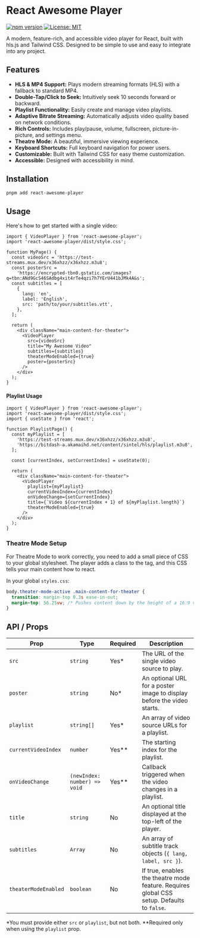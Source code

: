 # React Awesome Player

[![npm version](https://img.shields.io/npm/v/react-awesome-player.svg?style=flat-square)](https://www.npmjs.com/package/react-awesome-player)
[![License: MIT](https://img.shields.io/badge/License-MIT-yellow.svg)](https://opensource.org/licenses/MIT)

A modern, feature-rich, and accessible video player for React, built with hls.js and Tailwind CSS. Designed to be simple to use and easy to integrate into any project.

## Features

- **HLS & MP4 Support:** Plays modern streaming formats (HLS) with a fallback to standard MP4.
- **Double-Tap/Click to Seek:** Intuitively seek 10 seconds forward or backward.
- **Playlist Functionality:** Easily create and manage video playlists.
- **Adaptive Bitrate Streaming:** Automatically adjusts video quality based on network conditions.
- **Rich Controls:** Includes play/pause, volume, fullscreen, picture-in-picture, and settings menu.
- **Theatre Mode:** A beautiful, immersive viewing experience.
- **Keyboard Shortcuts:** Full keyboard navigation for power users.
- **Customizable:** Built with Tailwind CSS for easy theme customization.
- **Accessible:** Designed with accessibility in mind.

## Installation

```bash
pnpm add react-awesome-player
```

## Usage

Here's how to get started with a single video:

```tsx
import { VideoPlayer } from 'react-awesome-player';
import 'react-awesome-player/dist/style.css';

function MyPage() {
  const videoSrc = 'https://test-streams.mux.dev/x36xhzz/x36xhzz.m3u8';
  const posterSrc =
    'https://encrypted-tbn0.gstatic.com/images?q=tbn:ANd9GcS46SAdbg4xit4rTe4qzi7h7YErU441bJMk4A&s';
  const subtitles = [
    {
      lang: 'en',
      label: 'English',
      src: 'path/to/your/subtitles.vtt',
    },
  ];

  return (
    <div className="main-content-for-theater">
      <VideoPlayer
        src={videoSrc}
        title="My Awesome Video"
        subtitles={subtitles}
        theaterModeEnabled={true}
        poster={posterSrc}
      />
    </div>
  );
}
```

#### Playlist Usage

```tsx
import { VideoPlayer } from 'react-awesome-player';
import 'react-awesome-player/dist/style.css';
import { useState } from 'react';

function PlaylistPage() {
  const myPlaylist = [
    'https://test-streams.mux.dev/x36xhzz/x36xhzz.m3u8',
    'https://bitdash-a.akamaihd.net/content/sintel/hls/playlist.m3u8',
  ];

  const [currentIndex, setCurrentIndex] = useState(0);

  return (
    <div className="main-content-for-theater">
      <VideoPlayer
        playlist={myPlaylist}
        currentVideoIndex={currentIndex}
        onVideoChange={setCurrentIndex}
        title={`Video ${currentIndex + 1} of ${myPlaylist.length}`}
        theaterModeEnabled={true}
      />
    </div>
  );
}
```

### Theatre Mode Setup

For Theatre Mode to work correctly, you need to add a small piece of CSS to your global stylesheet. The player adds a class to the <body> tag, and this CSS tells your main content how to react.

In your global `styles.css`:

```css
body.theater-mode-active .main-content-for-theater {
  transition: margin-top 0.3s ease-in-out;
  margin-top: 56.25vw; /* Pushes content down by the height of a 16:9 video */
}
```

## API / Props

| Prop                 | Type                         | Required | Description                                                                                |
| -------------------- | ---------------------------- | -------- | ------------------------------------------------------------------------------------------ |
| `src`                | `string`                     | Yes\*    | The URL of the single video source to play.                                                |
| `poster`             | `string`                     | No\*     | An optional URL for a poster image to display before the video starts.                     |
| `playlist`           | `string[]`                   | Yes\*    | An array of video source URLs for a playlist.                                              |
| `currentVideoIndex`  | `number`                     | Yes\*\*  | The starting index for the playlist.                                                       |
| `onVideoChange`      | `(newIndex: number) => void` | Yes\*\*  | Callback triggered when the video changes in a playlist.                                   |
| `title`              | `string`                     | No       | An optional title displayed at the top-left of the player.                                 |
| `subtitles`          | `Array`                      | No       | An array of subtitle track objects (`{ lang, label, src }`).                               |
| `theaterModeEnabled` | `boolean`                    | No       | If true, enables the theatre mode feature. Requires global CSS setup. Defaults to `false`. |

\*You must provide either `src` or `playlist`, but not both.
\*\*Required only when using the `playlist` prop.
